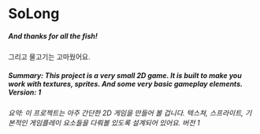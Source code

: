 # **SoLong**

##### _And thanks for all the fish!_

그리고 물고기는 고마웠어요.

##### _Summary: This project is a very small 2D game. It is built to make you work with textures, sprites. And some very basic gameplay elements. Version: 1_

_요약: 이 프로젝트는 아주 간단한 2D 게임을 만들어 볼 겁니다. 텍스쳐, 스프라이트, 기본적인 게임플레이 요소들을 다뤄볼 있도록 설계되어 있어요. 버전 1_
